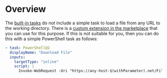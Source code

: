 # Overview
The [built-in tasks](https://docs.microsoft.com/en-us/azure/devops/pipelines/tasks/?view=azure-devops) do not include a simple task to load a file from any URL to the working directory. There is a [custom extension in the marketplace](https://marketplace.visualstudio.com/items?itemName=Fizcko.azure-devops-download-a-file) that you can use for this purpose. If this is not suitable for you, then you can do this with a simple PowerShell task as follows:

```yaml
- task: PowerShell@2
  displayName: "Download File"
  inputs:
    targetType: "inline"
    script: |
      Invoke-WebRequest -Uri "https://any-host-$(withParameter).net/FileName.zip" -OutFile "$(Pipeline.Workspace)/Pipeline/drop/$(targetFolderName)/assets/FileName.zip"
```
